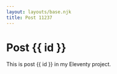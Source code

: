 ```yaml
---
layout: layouts/base.njk
title: Post 11237
---
```


# Post {{ id }}

This is post {{ id }} in my Eleventy project.

